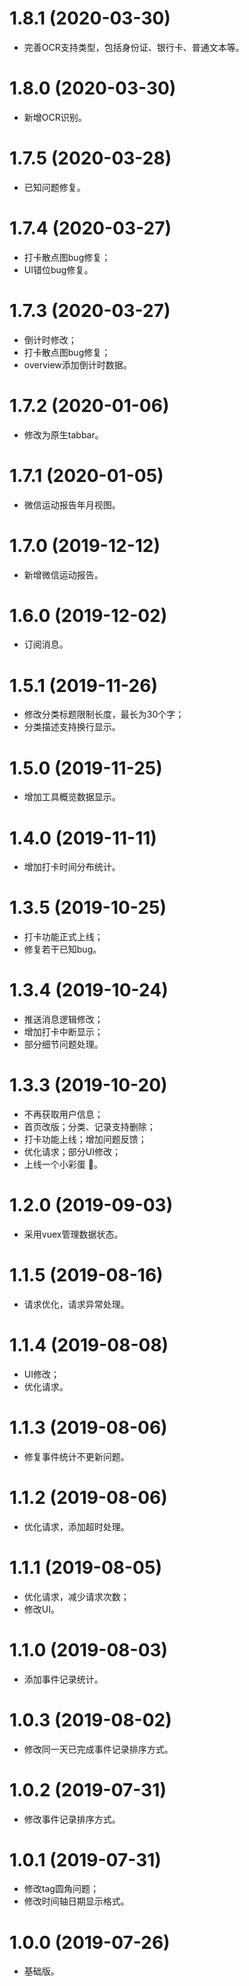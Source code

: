 # 1.8.1 (2020-03-30)
  * 完善OCR支持类型，包括身份证、银行卡、普通文本等。

# 1.8.0 (2020-03-30)
  * 新增OCR识别。

# 1.7.5 (2020-03-28)
  * 已知问题修复。

# 1.7.4 (2020-03-27)
  * 打卡散点图bug修复；
  * UI错位bug修复。

# 1.7.3 (2020-03-27)
  * 倒计时修改；
  * 打卡散点图bug修复；
  * overview添加倒计时数据。

# 1.7.2 (2020-01-06)
  * 修改为原生tabbar。

# 1.7.1 (2020-01-05)
  * 微信运动报告年月视图。

# 1.7.0 (2019-12-12)
  * 新增微信运动报告。

# 1.6.0 (2019-12-02)
  * 订阅消息。

# 1.5.1 (2019-11-26)
  * 修改分类标题限制长度，最长为30个字；
  * 分类描述支持换行显示。

# 1.5.0 (2019-11-25)
  * 增加工具概览数据显示。

# 1.4.0 (2019-11-11)
  * 增加打卡时间分布统计。

# 1.3.5 (2019-10-25)
  * 打卡功能正式上线；
  * 修复若干已知bug。

# 1.3.4 (2019-10-24)
  * 推送消息逻辑修改；
  * 增加打卡中断显示；
  * 部分细节问题处理。

# 1.3.3 (2019-10-20)
  * 不再获取用户信息；
  * 首页改版；分类、记录支持删除；
  * 打卡功能上线；增加问题反馈；
  * 优化请求；部分UI修改；
  * 上线一个小彩蛋 🎃。

# 1.2.0 (2019-09-03)
  * 采用vuex管理数据状态。

# 1.1.5 (2019-08-16)
  * 请求优化，请求异常处理。

# 1.1.4 (2019-08-08)
  * UI修改；
  * 优化请求。

# 1.1.3 (2019-08-06)
  * 修复事件统计不更新问题。

# 1.1.2 (2019-08-06)
  * 优化请求，添加超时处理。

# 1.1.1 (2019-08-05)
  * 优化请求，减少请求次数；
  * 修改UI。

# 1.1.0 (2019-08-03)
  * 添加事件记录统计。

# 1.0.3 (2019-08-02)
  * 修改同一天已完成事件记录排序方式。

# 1.0.2 (2019-07-31)
  * 修改事件记录排序方式。

# 1.0.1 (2019-07-31)
  * 修改tag圆角问题；
  * 修改时间轴日期显示格式。

# 1.0.0 (2019-07-26)
  * 基础版。